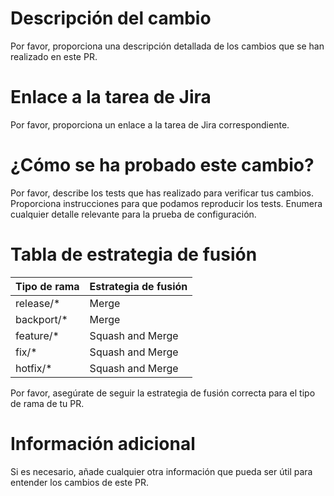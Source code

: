 # Descripción del cambio

Por favor, proporciona una descripción detallada de los cambios que se han realizado en este PR.

# Enlace a la tarea de Jira

Por favor, proporciona un enlace a la tarea de Jira correspondiente.

# ¿Cómo se ha probado este cambio?

Por favor, describe los tests que has realizado para verificar tus cambios. Proporciona instrucciones para que podamos reproducir los tests. Enumera cualquier detalle relevante para la prueba de configuración.

# Tabla de estrategia de fusión

| Tipo de rama | Estrategia de fusión |
|--------------|---------------------|
| release/*    | Merge               |
| backport/*   | Merge               |
| feature/*    | Squash and Merge    |
| fix/*        | Squash and Merge    |
| hotfix/*     | Squash and Merge    |

Por favor, asegúrate de seguir la estrategia de fusión correcta para el tipo de rama de tu PR.

# Información adicional

Si es necesario, añade cualquier otra información que pueda ser útil para entender los cambios de este PR.